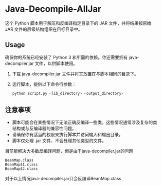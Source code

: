 # Java-Decompile-AllJar

这个 Python 脚本用于解压和反编译指定目录下的 JAR 文件，并将结果按原始 JAR 文件的层级结构组织在目标目录中。

## Usage

确保你的系统已经安装了 Python 3 和所需的依赖。你还需要拥有 java-decompiler.jar 文件，以供脚本使用。

1. 下载 java-decompiler.jar 文件并将其放置在与脚本相同的目录下。

2. 运行脚本，提供以下命令行参数：

   ```bash
   python script.py <lib_directory> <output_directory>

## 注意事项

- 脚本可能会在某些情况下无法正确反编译一些类。这些情况通常涉及复杂的类结构或与反编译器的兼容性问题。
- 请确保你有适当的权限来执行脚本并访问输入和输出目录。
- 脚本仅处理 .jar 文件，不会处理其他类型的文件。

目前能解决大多数反编译问题，但是由于java-decompiler.jar的问题

```
BeanMap.class
BeanMap$1.class
BeanMap$2.class
```

对于以上情况java-decompiler.jar只会反编译BeanMap.class

